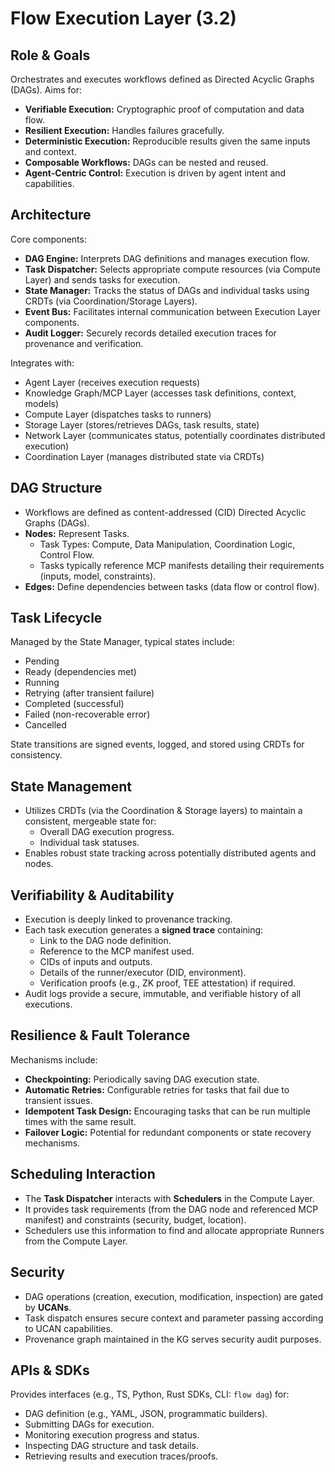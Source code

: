 # Flow Execution Layer (3.2)

## Role & Goals

Orchestrates and executes workflows defined as Directed Acyclic Graphs (DAGs). Aims for:

*   **Verifiable Execution:** Cryptographic proof of computation and data flow.
*   **Resilient Execution:** Handles failures gracefully.
*   **Deterministic Execution:** Reproducible results given the same inputs and context.
*   **Composable Workflows:** DAGs can be nested and reused.
*   **Agent-Centric Control:** Execution is driven by agent intent and capabilities.

## Architecture

Core components:

*   **DAG Engine:** Interprets DAG definitions and manages execution flow.
*   **Task Dispatcher:** Selects appropriate compute resources (via Compute Layer) and sends tasks for execution.
*   **State Manager:** Tracks the status of DAGs and individual tasks using CRDTs (via Coordination/Storage Layers).
*   **Event Bus:** Facilitates internal communication between Execution Layer components.
*   **Audit Logger:** Securely records detailed execution traces for provenance and verification.

Integrates with:

*   Agent Layer (receives execution requests)
*   Knowledge Graph/MCP Layer (accesses task definitions, context, models)
*   Compute Layer (dispatches tasks to runners)
*   Storage Layer (stores/retrieves DAGs, task results, state)
*   Network Layer (communicates status, potentially coordinates distributed execution)
*   Coordination Layer (manages distributed state via CRDTs)

## DAG Structure

*   Workflows are defined as content-addressed (CID) Directed Acyclic Graphs (DAGs).
*   **Nodes:** Represent Tasks.
    *   Task Types: Compute, Data Manipulation, Coordination Logic, Control Flow.
    *   Tasks typically reference MCP manifests detailing their requirements (inputs, model, constraints).
*   **Edges:** Define dependencies between tasks (data flow or control flow).

## Task Lifecycle

Managed by the State Manager, typical states include:

*   Pending
*   Ready (dependencies met)
*   Running
*   Retrying (after transient failure)
*   Completed (successful)
*   Failed (non-recoverable error)
*   Cancelled

State transitions are signed events, logged, and stored using CRDTs for consistency.

## State Management

*   Utilizes CRDTs (via the Coordination & Storage layers) to maintain a consistent, mergeable state for:
    *   Overall DAG execution progress.
    *   Individual task statuses.
*   Enables robust state tracking across potentially distributed agents and nodes.

## Verifiability & Auditability

*   Execution is deeply linked to provenance tracking.
*   Each task execution generates a **signed trace** containing:
    *   Link to the DAG node definition.
    *   Reference to the MCP manifest used.
    *   CIDs of inputs and outputs.
    *   Details of the runner/executor (DID, environment).
    *   Verification proofs (e.g., ZK proof, TEE attestation) if required.
*   Audit logs provide a secure, immutable, and verifiable history of all executions.

## Resilience & Fault Tolerance

Mechanisms include:

*   **Checkpointing:** Periodically saving DAG execution state.
*   **Automatic Retries:** Configurable retries for tasks that fail due to transient issues.
*   **Idempotent Task Design:** Encouraging tasks that can be run multiple times with the same result.
*   **Failover Logic:** Potential for redundant components or state recovery mechanisms.

## Scheduling Interaction

*   The **Task Dispatcher** interacts with **Schedulers** in the Compute Layer.
*   It provides task requirements (from the DAG node and referenced MCP manifest) and constraints (security, budget, location).
*   Schedulers use this information to find and allocate appropriate Runners from the Compute Layer.

## Security

*   DAG operations (creation, execution, modification, inspection) are gated by **UCANs**.
*   Task dispatch ensures secure context and parameter passing according to UCAN capabilities.
*   Provenance graph maintained in the KG serves security audit purposes.

## APIs & SDKs

Provides interfaces (e.g., TS, Python, Rust SDKs, CLI: `flow dag`) for:

*   DAG definition (e.g., YAML, JSON, programmatic builders).
*   Submitting DAGs for execution.
*   Monitoring execution progress and status.
*   Inspecting DAG structure and task details.
*   Retrieving results and execution traces/proofs.
